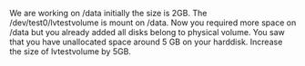 We are working on /data initially the size is 2GB. The /dev/test0/lvtestvolume is mount on /data. Now you required more space on /data but you already added all disks belong to physical volume. You saw that you have unallocated space around 5 GB on your harddisk. Increase the size of lvtestvolume by 5GB.


